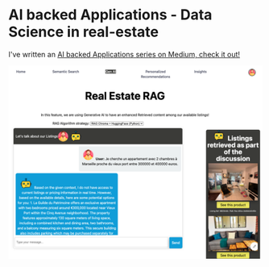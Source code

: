 # AI backed Applications - Data Science in real-estate

 I've written an <a href="https://medium.com/@ngakrelidz/ai-backed-applications-data-science-in-real-estate-part-1-generative-ai-534257b96eb0"> AI backed Applications series on Medium, check it out! <a>

 <img src="./RAG Real Estate 2.png" alt="AI backed Applications - Data Science in real-estate - Generative AI" />
